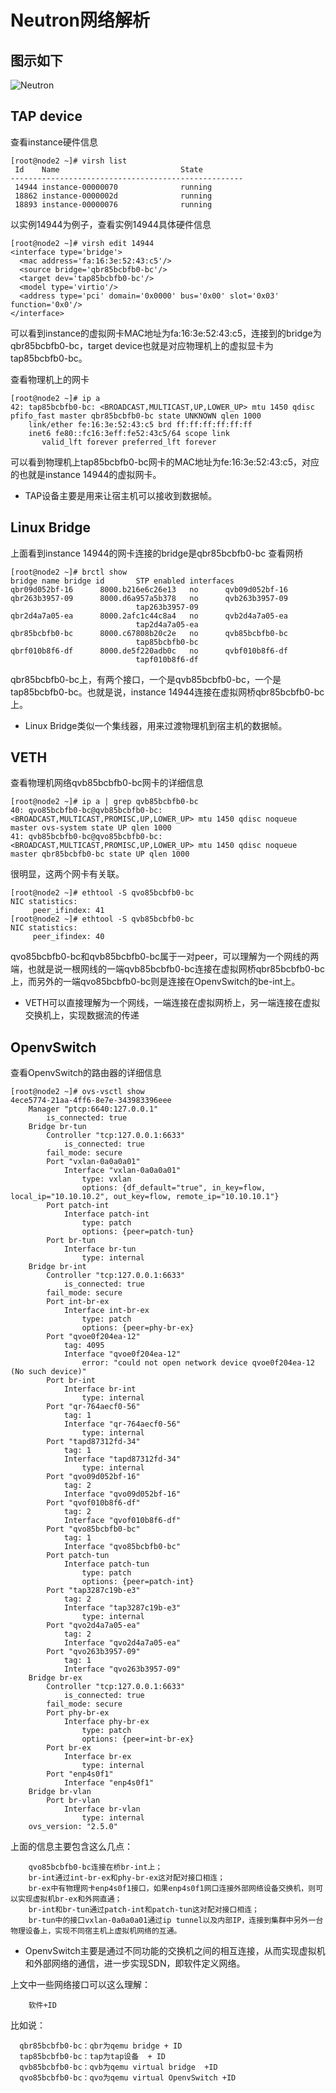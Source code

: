 # Neutron网络解析
## 图示如下

![Neutron](https://cl.ly/2F2g111B0Z3e/未命名图片.png)

## TAP device

查看instance硬件信息

```
[root@node2 ~]# virsh list
 Id    Name                           State
----------------------------------------------------
 14944 instance-00000070              running
 18862 instance-0000002d              running
 18893 instance-00000076              running

```

以实例14944为例子，查看实例14944具体硬件信息
```
[root@node2 ~]# virsh edit 14944
<interface type='bridge'>
  <mac address='fa:16:3e:52:43:c5'/>
  <source bridge='qbr85bcbfb0-bc'/>
  <target dev='tap85bcbfb0-bc'/>
  <model type='virtio'/>
  <address type='pci' domain='0x0000' bus='0x00' slot='0x03' function='0x0'/>
</interface>

```

可以看到instance的虚拟网卡MAC地址为fa:16:3e:52:43:c5，连接到的bridge为qbr85bcbfb0-bc，target device也就是对应物理机上的虚拟显卡为tap85bcbfb0-bc。

查看物理机上的网卡
```
[root@node2 ~]# ip a
42: tap85bcbfb0-bc: <BROADCAST,MULTICAST,UP,LOWER_UP> mtu 1450 qdisc pfifo_fast master qbr85bcbfb0-bc state UNKNOWN qlen 1000
    link/ether fe:16:3e:52:43:c5 brd ff:ff:ff:ff:ff:ff
    inet6 fe80::fc16:3eff:fe52:43c5/64 scope link
       valid_lft forever preferred_lft forever
```

可以看到物理机上tap85bcbfb0-bc网卡的MAC地址为fe:16:3e:52:43:c5，对应的也就是instance 14944的虚拟网卡。

- TAP设备主要是用来让宿主机可以接收到数据帧。

## Linux Bridge
上面看到instance 14944的网卡连接的bridge是qbr85bcbfb0-bc
查看网桥
```
[root@node2 ~]# brctl show
bridge name	bridge id		STP enabled	interfaces
qbr09d052bf-16		8000.b216e6c26e13	no		qvb09d052bf-16
qbr263b3957-09		8000.d6a957a5b378	no		qvb263b3957-09
							tap263b3957-09
qbr2d4a7a05-ea		8000.2afc1c44c8a4	no		qvb2d4a7a05-ea
							tap2d4a7a05-ea
qbr85bcbfb0-bc		8000.c67808b20c2e	no		qvb85bcbfb0-bc
							tap85bcbfb0-bc
qbrf010b8f6-df		8000.de5f220adb0c	no		qvbf010b8f6-df
							tapf010b8f6-df
```
qbr85bcbfb0-bc上，有两个接口，一个是qvb85bcbfb0-bc，一个是tap85bcbfb0-bc。也就是说，instance 14944连接在虚拟网桥qbr85bcbfb0-bc上。

- Linux Bridge类似一个集线器，用来过渡物理机到宿主机的数据帧。

## VETH
查看物理机网络qvb85bcbfb0-bc网卡的详细信息
```
[root@node2 ~]# ip a | grep qvb85bcbfb0-bc
40: qvo85bcbfb0-bc@qvb85bcbfb0-bc: <BROADCAST,MULTICAST,PROMISC,UP,LOWER_UP> mtu 1450 qdisc noqueue master ovs-system state UP qlen 1000
41: qvb85bcbfb0-bc@qvo85bcbfb0-bc: <BROADCAST,MULTICAST,PROMISC,UP,LOWER_UP> mtu 1450 qdisc noqueue master qbr85bcbfb0-bc state UP qlen 1000
```
很明显，这两个网卡有关联。
```
[root@node2 ~]# ethtool -S qvo85bcbfb0-bc
NIC statistics:
     peer_ifindex: 41
[root@node2 ~]# ethtool -S qvb85bcbfb0-bc
NIC statistics:
     peer_ifindex: 40
```
qvo85bcbfb0-bc和qvb85bcbfb0-bc属于一对peer，可以理解为一个网线的两端，也就是说一根网线的一端qvb85bcbfb0-bc连接在虚拟网桥qbr85bcbfb0-bc上，而另外的一端qvo85bcbfb0-bc则是连接在OpenvSwitch的be-int上。

- VETH可以直接理解为一个网线，一端连接在虚拟网桥上，另一端连接在虚拟交换机上，实现数据流的传递

## OpenvSwitch
查看OpenvSwitch的路由器的详细信息
```
[root@node2 ~]# ovs-vsctl show
4ece5774-21aa-4ff6-8e7e-343983396eee
    Manager "ptcp:6640:127.0.0.1"
        is_connected: true
    Bridge br-tun
        Controller "tcp:127.0.0.1:6633"
            is_connected: true
        fail_mode: secure
        Port "vxlan-0a0a0a01"
            Interface "vxlan-0a0a0a01"
                type: vxlan
                options: {df_default="true", in_key=flow, local_ip="10.10.10.2", out_key=flow, remote_ip="10.10.10.1"}
        Port patch-int
            Interface patch-int
                type: patch
                options: {peer=patch-tun}
        Port br-tun
            Interface br-tun
                type: internal
    Bridge br-int
        Controller "tcp:127.0.0.1:6633"
            is_connected: true
        fail_mode: secure
        Port int-br-ex
            Interface int-br-ex
                type: patch
                options: {peer=phy-br-ex}
        Port "qvoe0f204ea-12"
            tag: 4095
            Interface "qvoe0f204ea-12"
                error: "could not open network device qvoe0f204ea-12 (No such device)"
        Port br-int
            Interface br-int
                type: internal
        Port "qr-764aecf0-56"
            tag: 1
            Interface "qr-764aecf0-56"
                type: internal
        Port "tapd87312fd-34"
            tag: 1
            Interface "tapd87312fd-34"
                type: internal
        Port "qvo09d052bf-16"
            tag: 2
            Interface "qvo09d052bf-16"
        Port "qvof010b8f6-df"
            tag: 2
            Interface "qvof010b8f6-df"
        Port "qvo85bcbfb0-bc"
            tag: 1
            Interface "qvo85bcbfb0-bc"
        Port patch-tun
            Interface patch-tun
                type: patch
                options: {peer=patch-int}
        Port "tap3287c19b-e3"
            tag: 2
            Interface "tap3287c19b-e3"
                type: internal
        Port "qvo2d4a7a05-ea"
            tag: 2
            Interface "qvo2d4a7a05-ea"
        Port "qvo263b3957-09"
            tag: 1
            Interface "qvo263b3957-09"
    Bridge br-ex
        Controller "tcp:127.0.0.1:6633"
            is_connected: true
        fail_mode: secure
        Port phy-br-ex
            Interface phy-br-ex
                type: patch
                options: {peer=int-br-ex}
        Port br-ex
            Interface br-ex
                type: internal
        Port "enp4s0f1"
            Interface "enp4s0f1"
    Bridge br-vlan
        Port br-vlan
            Interface br-vlan
                type: internal
    ovs_version: "2.5.0"
```
上面的信息主要包含这么几点：

        qvo85bcbfb0-bc连接在桥br-int上；
        br-int通过int-br-ex和phy-br-ex这对配对接口相连；
        br-ex中有物理网卡enp4s0f1接口，如果enp4s0f1网口连接外部网络设备交换机，则可以实现虚拟机br-ex和外网直通；
        br-int和br-tun通过patch-int和patch-tun这对配对接口相连；
        br-tun中的接口vxlan-0a0a0a01通过ip tunnel以及内部IP，连接到集群中另外一台物理设备上，实现不同宿主机上虚拟机网络的互通。

- OpenvSwitch主要是通过不同功能的交换机之间的相互连接，从而实现虚拟机和外部网络的通信，进一步实现SDN，即软件定义网络。

上文中一些网络接口可以这么理解：

        软件+ID

比如说：

      qbr85bcbfb0-bc：qbr为qemu bridge + ID
      tap85bcbfb0-bc：tap为tap设备  + ID
      qvb85bcbfb0-bc：qvb为qemu virtual bridge  +ID
      qvo85bcbfb0-bc：qvo为qemu virtual OpenvSwitch +ID
